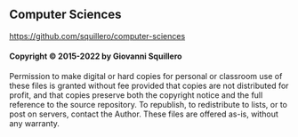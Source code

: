 ## Computer Sciences

<https://github.com/squillero/computer-sciences>

#### Copyright © 2015-2022 by Giovanni Squillero

Permission to make digital or hard copies for personal or classroom use of
these files is granted without fee provided that copies are not distributed
for profit, and that copies preserve both the copyright notice and the full
reference to the source repository. To republish, to redistribute to lists,
or to post on servers, contact the Author.
These files are offered as-is, without any warranty.
